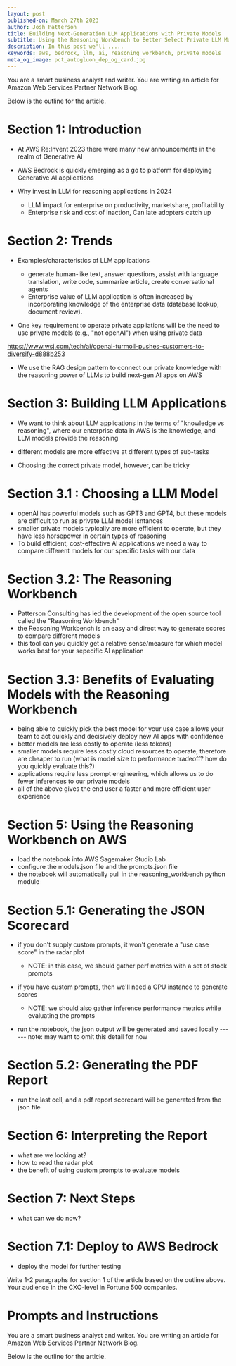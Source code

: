 ```yaml
---
layout: post
published-on: March 27th 2023
author: Josh Patterson
title: Building Next-Generation LLM Applications with Private Models
subtitle: Using the Reasoning Workbench to Better Select Private LLM Models
description: In this post we'll .....
keywords: aws, bedrock, llm, ai, reasoning workbench, private models
meta_og_image: pct_autogluon_dep_og_card.jpg
---
```



You are a smart business analyst and writer. You are writing an article for Amazon Web Services Partner Network Blog.

Below is the outline for the article.

# Section 1: Introduction

* At AWS Re:Invent 2023 there were many new announcements in the realm of Generative AI
* AWS Bedrock is quickly emerging as a go to platform for deploying Generative AI applications


* Why invest in LLM for reasoning applications in 2024
   * LLM impact for enterprise on productivity, marketshare, profitability
   * Enterprise risk and cost of inaction, Can late adopters catch up





# Section 2: Trends

* Examples/characteristics of LLM applications
   * generate human-like text, answer questions, assist with language translation, write code, summarize article, create conversational agents
   * Enterprise value of LLM application is often increased by incorporating knowledge of the enterprise data (database lookup, document review).

* One key requirement to operate private appliations will be the need to use private models (e.g., "not openAI") when using private data

https://www.wsj.com/tech/ai/openai-turmoil-pushes-customers-to-diversify-d888b253

* We use the RAG design pattern to connect our private knowledge with the reasoning power of LLMs to build next-gen AI apps on AWS




# Section 3: Building LLM Applications

* We want to think about LLM applications in the terms of "knowledge vs reasoning", where our enterprise data in AWS is the knowledge, and LLM models provide the reasoning

* different models are more effective at different types of sub-tasks

* Choosing the correct private model, however, can be tricky


# Section 3.1 : Choosing a LLM Model

* openAI has powerful models such as GPT3 and GPT4, but these models are difficult to run as private LLM model isntances
* smaller private models typically are more efficient to operate, but they have less horsepower in certain types of reasoning
* To build efficient, cost-effective AI applications we need a way to compare different models for our specific tasks with our data


# Section 3.2: The Reasoning Workbench

* Patterson Consulting has led the development of the open source tool called the "Reasoning Workbench"
* the Reasoning Workbench is an easy and direct way to generate scores to compare different models 
* this tool can you quickly get a relative sense/measure for which model works best for your sepecific AI application


# Section 3.3: Benefits of Evaluating Models with the Reasoning Workbench

* being able to quickly pick the best model for your use case allows your team to act quickly and decisively deploy new AI apps with confidence
* better models are less costly to operate (less tokens)
* smaller models require less costly cloud resources to operate, therefore are cheaper to run (what is model size to performance tradeoff? how do you quickly evaluate this?)
* applications require less prompt engineering, which allows us to do fewer inferences to our private models
* all of the above gives the end user a faster and more efficient user experience



# Section 5: Using the Reasoning Workbench on AWS

* load the notebook into AWS Sagemaker Studio Lab
* configure the models.json file and the prompts.json file
* the notebook will automatically pull in the reasoning_workbench python module


# Section 5.1: Generating the JSON Scorecard

* if you don't supply custom prompts, it won't generate a "use case score" in the radar plot
   * NOTE: in this case, we should gather perf metrics with a set of stock prompts

* if you have custom prompts, then we'll need a GPU instance to generate scores
   * NOTE: we should also gather inference performance metrics while evaluating the prompts

* run the notebook, the json output will be generated and saved locally ------ note: may want to omit this detail for now

# Section 5.2: Generating the PDF Report

* run the last cell, and a pdf report scorecard will be generated from the json file


# Section 6: Interpreting the Report

* what are we looking at?
* how to read the radar plot
* the benefit of using custom prompts to evaluate models

# Section 7: Next Steps


* what can we do now?


# Section 7.1: Deploy to AWS Bedrock

* deploy the model for further testing



Write 1-2 paragraphs for section 1 of the article based on the outline above. Your audience in the CXO-level in Fortune 500 companies.


# Prompts and Instructions

You are a smart business analyst and writer. You are writing an article for Amazon Web Services Partner Network Blog.

Below is the outline for the article.


